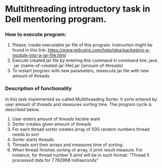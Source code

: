 # Multithreading introductory task in Dell mentoring program.

### How to execute program:
1. Please, create executable jar file of this program. Instruction might be found in this link: https://www.jetbrains.com/help/idea/packaging-a-module-into-a-jar-file.html
2. Execute created jar file by entering this command in command line: 
java -jar {name-of-created-jar-file}.jar {amount-of-threads}
3. To restart program with new parameters, reexecute jar file with new amount of threads

### Description of functionality
In this task implemented so-called Multithreading Sorter. It sorts entered by user amount of threads and measures sorting time. The program cycle is described below.
1. User enters amount of threads he/she want
2. Sorter creates given amount of threads 
3. For each thread sorter creates array of 500 random numbers thread needs to sort
4. Sorter starts threads
5. Threads sort their arrays and measures time of sorting.
6. When thread finishes sorting of array, it print result measure. For instance, for thread number 5 print will be in such format: "Thread 5 processed data for 7.782968 milliseconds"